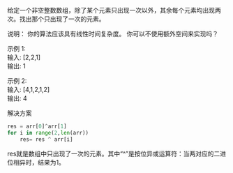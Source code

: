 给定一个非空整数数组，除了某个元素只出现一次以外，其余每个元素均出现两次。找出那个只出现了一次的元素。

说明：
你的算法应该具有线性时间复杂度。 你可以不使用额外空间来实现吗？

示例 1: <br>
输入: [2,2,1]    
输出: 1

示例 2:<br>
输入: [4,1,2,1,2]     
输出: 4

解决方案
```python
res = arr[0]^arr[1]
for i in range(2,len(arr))
    res= res ^ arr[i]
```
res就是数组中只出现了一次的元素。其中“^”是按位异或运算符：当两对应的二进位相异时，结果为1。
